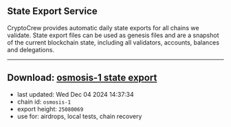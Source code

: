 ## State Export Service
CryptoCrew provides automatic daily state exports for all chains we validate. State export files can be used as genesis files and are a snapshot of the current blockchain state, including all validators, accounts, balances and delegations.

---
**Download: [osmosis-1 state export](https://dl-eu2.ccvalidators.com/SERVICE/osmosis/osmosis-1_export_25080069.json)**
---

- last updated: Wed Dec 04 2024 14:37:34
- chain id: `osmosis-1`
- export height: `25080069`
- use for: airdrops, local tests, chain recovery
